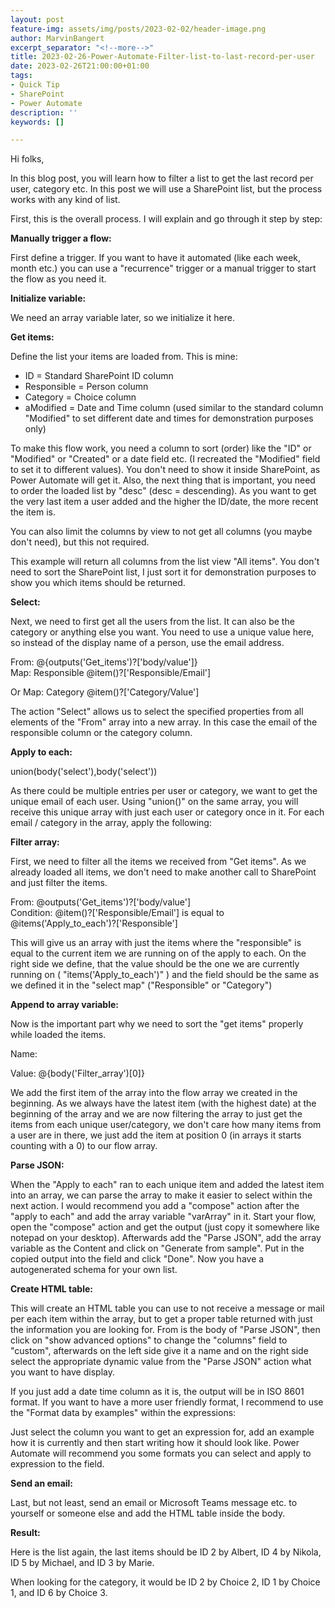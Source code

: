 ```yaml
---
layout: post
feature-img: assets/img/posts/2023-02-02/header-image.png
author: MarvinBangert
excerpt_separator: "<!--more-->"
title: 2023-02-26-Power-Automate-Filter-list-to-last-record-per-user
date: 2023-02-26T21:00:00+01:00
tags:
- Quick Tip
- SharePoint
- Power Automate
description: ''
keywords: []

---
```

Hi folks,

In this blog post, you will learn how to filter a list to get the last record per user, category etc. In this post we will use a SharePoint list, but the process works with any kind of list.

<!--more-->

First, this is the overall process. I will explain and go through it step by step:

**Manually trigger a flow:**

First define a trigger. If you want to have it automated (like each week, month etc.) you can use a "recurrence" trigger or a manual trigger to start the flow as you need it.

**Initialize variable:**

We need an array variable later, so we initialize it here.

**Get items:**

Define the list your items are loaded from. This is mine:

* ID = Standard SharePoint ID column
* Responsible = Person column
* Category = Choice column
* aModified = Date and Time column (used similar to the standard column "Modified" to set different date and times for demonstration purposes only)

To make this flow work, you need a column to sort (order) like the "ID" or "Modified" or "Created" or a date field etc. (I recreated the "Modified" field to set it to different values). You don't need to show it inside SharePoint, as Power Automate will get it. Also, the next thing that is important, you need to order the loaded list by "desc" (desc = descending). As you want to get the very last item a user added and the higher the ID/date, the more recent the item is.

You can also limit the columns by view to not get all columns (you maybe don't need), but this not required.

This example will return all columns from the list view "All items". You don't need to sort the SharePoint list, I just sort it for demonstration purposes to show you which items should be returned.

**Select:**

Next, we need to first get all the users from the list. It can also be the category or anything else you want. You need to use a unique value here, so instead of the display name of a person, use the email address.

From: @{outputs('Get_items')?\['body/value'\]}  
Map: Responsible @item()?\['Responsible/Email'\]

Or Map: Category @item()?\['Category/Value'\]

The action "Select" allows us to select the specified properties from all elements of the "From" array into a new array. In this case the email of the responsible column or the category column.

**Apply to each:**

union(body('select'),body('select'))

As there could be multiple entries per user or category, we want to get the unique email of each user. Using "union()" on the same array, you will receive this unique array with just each user or category once in it. For each email / category in the array, apply the following:

**Filter array:**

First, we need to filter all the items we received from "Get items". As we already loaded all items, we don't need to make another call to SharePoint and just filter the items.

From: @outputs('Get_items')?\['body/value'\]  
 Condition: @item()?\['Responsible/Email'\] is equal to @items('Apply_to_each')?\['Responsible'\]

This will give us an array with just the items where the "responsible" is equal to the current item we are running on of the apply to each. On the right side we define, that the value should be the one we are currently running on ( "items('Apply_to_each')" ) and the field should be the same as we defined it in the "select map" ("Responsible" or "Category")

**Append to array variable:**

Now is the important part why we need to sort the "get items" properly while loaded the items.

Name: <yourArrayvariable>

Value: @{body('Filter_array')\[0\]}

We add the first item of the array into the flow array we created in the beginning. As we always have the latest item (with the highest date) at the beginning of the array and we are now filtering the array to just get the items from each unique user/category, we don't care how many items from a user are in there, we just add the item at position 0 (in arrays it starts counting with a 0) to our flow array.

**Parse JSON:**

When the "Apply to each" ran to each unique item and added the latest item into an array, we can parse the array to make it easier to select within the next action. I would recommend you add a "compose" action after the "apply to each" and add the array variable "varArray" in it. Start your flow, open the "compose" action and get the output (just copy it somewhere like notepad on your desktop). Afterwards add the "Parse JSON", add the array variable as the Content and click on "Generate from sample". Put in the copied output into the field and click "Done". Now you have a autogenerated schema for your own list.

**Create HTML table:**

This will create an HTML table you can use to not receive a message or mail per each item within the array, but to get a proper table returned with just the information you are looking for. From is the body of "Parse JSON", then click on "show advanced options" to change the "columns" field to "custom", afterwards on the left side give it a name and on the right side select the appropriate dynamic value from the "Parse JSON" action what you want to have display.

If you just add a date time column as it is, the output will be in ISO 8601 format. If you want to have a more user friendly format, I recommend to use the "Format data by examples" within the expressions:

Just select the column you want to get an expression for, add an example how it is currently and then start writing how it should look like. Power Automate will recommend you some formats you can select and apply to expression to the field.

**Send an email:**

Last, but not least, send an email or Microsoft Teams message etc. to yourself or someone else and add the HTML table inside the body.

**Result:**

Here is the list again, the last items should be ID 2 by Albert, ID 4 by Nikola, ID 5 by Michael, and ID 3 by Marie.

When looking for the category, it would be ID 2 by Choice 2, ID 1 by Choice 1, and ID 6 by Choice 3.
